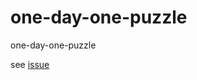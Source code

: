 # one-day-one-puzzle
one-day-one-puzzle

see [issue](https://github.com/maoxiaoke/one-day-one-puzzle/issues)
